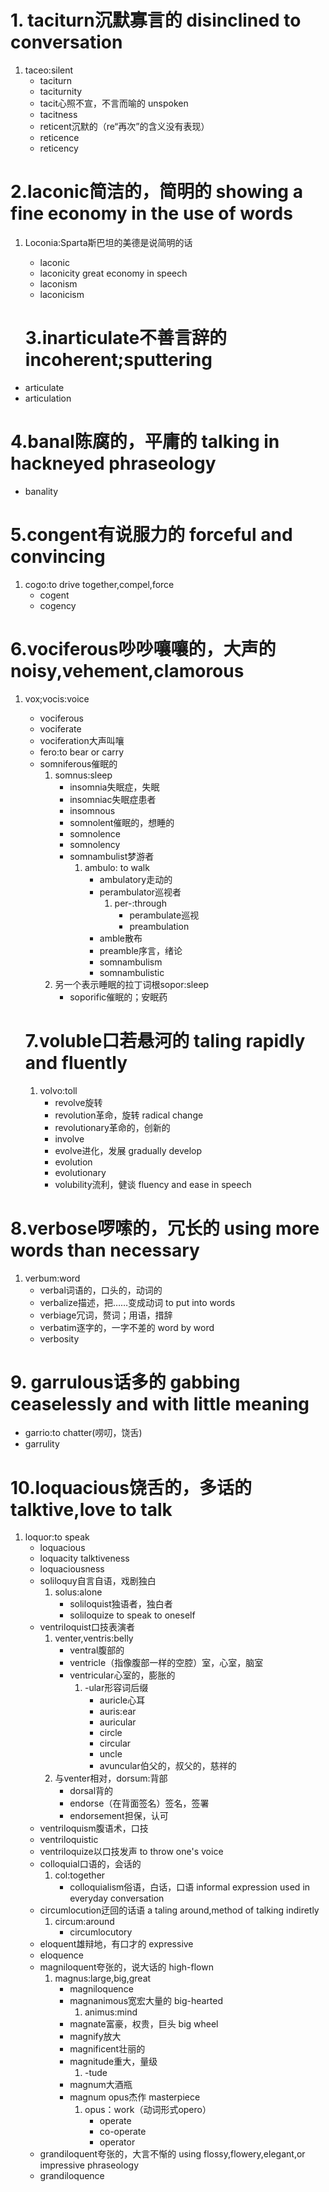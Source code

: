 # 1. taciturn沉默寡言的 disinclined to conversation

1. taceo:silent
   - taciturn 
   - taciturnity
   - tacit心照不宣，不言而喻的 unspoken
   - tacitness
   - reticent沉默的（re“再次”的含义没有表现）
   - reticence
   - reticency

# 2.laconic简洁的，简明的 showing a fine economy in the use of words

1. Loconia:Sparta斯巴坦的美德是说简明的话

   - laconic
   - laconicity great economy in speech
   - laconism
   - laconicism

   # 3.inarticulate不善言辞的 incoherent;sputtering

- articulate
- articulation

# 4.banal陈腐的，平庸的 talking in hackneyed phraseology

- banality

# 5.congent有说服力的 forceful and convincing

1. cogo:to drive together,compel,force
   - cogent
   - cogency

# 6.vociferous吵吵嚷嚷的，大声的 noisy,vehement,clamorous

1. vox;vocis:voice

   - vociferous
   - vociferate
   - vociferation大声叫嚷
   - fero:to bear or carry
   - somniferous催眠的
     1. somnus:sleep
        - insomnia失眠症，失眠
        - insomniac失眠症患者
        - insomnous
        - somnolent催眠的，想睡的
        - somnolence
        - somnolency
        - somnambulist梦游者
          1. ambulo: to walk
             - ambulatory走动的
             - perambulator巡视者
               1. per-:through
                  - perambulate巡视
                  - preambulation
             - amble散布
             - preamble序言，绪论
             - somnambulism
             - somnambulistic
     2. 另一个表示睡眠的拉丁词根sopor:sleep
        - soporific催眠的；安眠药

   # 7.voluble口若悬河的 taling rapidly and fluently

   1. volvo:toll
      - revolve旋转
      - revolution革命，旋转 radical change
      - revolutionary革命的，创新的
      - involve
      - evolve进化，发展 gradually develop
      - evolution
      - evolutionary
      - volubility流利，健谈 fluency and ease in speech

# 8.verbose啰嗦的，冗长的 using more words than necessary

1. verbum:word
   - verbal词语的，口头的，动词的
   - verbalize描述，把……变成动词 to put into words
   - verbiage冗词，赘词；用语，措辞
   - verbatim逐字的，一字不差的 word by word
   - verbosity

# 9. garrulous话多的 gabbing ceaselessly and with little meaning

- garrio:to chatter(唠叨，饶舌)
- garrulity

# 10.loquacious饶舌的，多话的  talktive,love to talk

1. loquor:to speak
   - loquacious
   - loquacity talktiveness
   - loquaciousness
   - soliloquy自言自语，戏剧独白
     1. solus:alone
        - soliloquist独语者，独白者
        - soliloquize to speak to oneself
   - ventriloquist口技表演者
     1. venter,ventris:belly
        - ventral腹部的
        - ventricle（指像腹部一样的空腔）室，心室，脑室
        - ventricular心室的，膨胀的
          1. -ular形容词后缀
             - auricle心耳
             - auris:ear
             - auricular
             - circle
             - circular
             - uncle
             - avuncular伯父的，叔父的，慈祥的
     2. 与venter相对，dorsum:背部
        - dorsal背的
        - endorse（在背面签名）签名，签署
        - endorsement担保，认可
   - ventriloquism腹语术，口技
   - ventriloquistic
   - ventriloquize以口技发声 to throw one's voice
   - colloquial口语的，会话的
     1. col:together
        - colloquialism俗语，白话，口语 informal expression used in everyday conversation
   - circumlocution迂回的话语 a taling around,method of talking indiretly
     1. circum:around
        - circumlocutory
   - eloquent雄辩地，有口才的 expressive
   - eloquence
   - magniloquent夸张的，说大话的 high-flown
     1. magnus:large,big,great
        - magniloquence
        - magnanimous宽宏大量的 big-hearted
          1. animus:mind
        - magnate富豪，权贵，巨头 big wheel
        - magnify放大
        - magnificent壮丽的
        - magnitude重大，量级
          1. -tude
        - magnum大酒瓶
        - magnum opus杰作 masterpiece
          1. opus：work（动词形式opero）
             - operate
             - co-operate
             - operator
   - grandiloquent夸张的，大言不惭的 using flossy,flowery,elegant,or impressive phraseology
   - grandiloquence